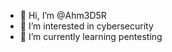 - 👋 Hi, I’m @Ahm3D5R
- 👀 I’m interested in cybersecurity
- 🌱 I’m currently learning pentesting


<!---
Ahm3D5R/Ahm3D5R is a ✨ special ✨ repository because its `README.md` (this file) appears on your GitHub profile.
You can click the Preview link to take a look at your changes.
--->
